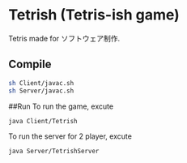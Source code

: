 # Tetrish (Tetris-ish game)
Tetris made for ソフトウェア制作.

## Compile
```bash
sh Client/javac.sh
sh Server/javac.sh
```

##Run
To run the game, excute
```bash
java Client/Tetrish
```
To run the server for 2 player, excute
```
java Server/TetrishServer
```
